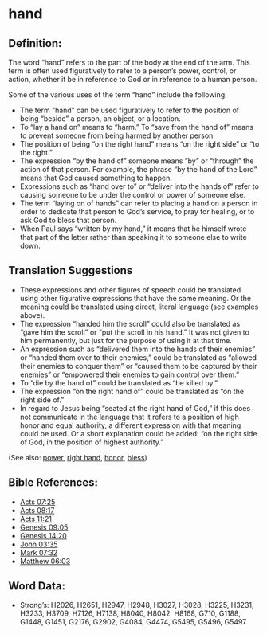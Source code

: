 # hand

## Definition:

The word “hand” refers to the part of the body at the end of the arm. This term is often used figuratively to refer to a person’s power, control, or action, whether it be in reference to God or in reference to a human person.


Some of the various uses of the term “hand” include the following:

* The term “hand” can be used figuratively to refer to the position of being “beside” a person, an object, or a location.
* To “lay a hand on” means to “harm.” To “save from the hand of” means to prevent someone from being harmed by another person.
* The position of being “on the right hand” means “on the right side” or “to the right.”
* The expression “by the hand of” someone means “by” or “through” the action of that person. For example, the phrase “by the hand of the Lord” means that God caused something to happen.
* Expressions such as “hand over to” or “deliver into the hands of” refer to causing someone to be under the control or power of someone else.
* The term “laying on of hands” can refer to placing a hand on a person in order to dedicate that person to God’s service, to pray for healing, or to ask God to bless that person.
* When Paul says “written by my hand,” it means that he himself wrote that part of the letter rather than speaking it to someone else to write down.

## Translation Suggestions

* These expressions and other figures of speech could be translated using other figurative expressions that have the same meaning. Or the meaning could be translated using direct, literal language (see examples above).
* The expression “handed him the scroll” could also be translated as “gave him the scroll” or “put the scroll in his hand.” It was not given to him permanently, but just for the purpose of using it at that time.
* An expression such as “delivered them into the hands of their enemies” or “handed them over to their enemies,” could be translated as “allowed their enemies to conquer them” or “caused them to be captured by their enemies” or “empowered their enemies to gain control over them.”
* To “die by the hand of” could be translated as “be killed by.”
* The expression “on the right hand of” could be translated as “on the right side of.”
* In regard to Jesus being “seated at the right hand of God,” if this does not communicate in the language that it refers to a position of high honor and equal authority, a different expression with that meaning could be used. Or a short explanation could be added: “on the right side of God, in the position of highest authority.”

(See also: [power](../kt/power.md), [right hand](../kt/righthand.md), [honor](../kt/honor.md), [bless](../kt/bless.md))

## Bible References:

* [Acts 07:25](rc://en/tn/help/act/07/25)
* [Acts 08:17](rc://en/tn/help/act/08/17)
* [Acts 11:21](rc://en/tn/help/act/11/21)
* [Genesis 09:05](rc://en/tn/help/gen/09/05)
* [Genesis 14:20](rc://en/tn/help/gen/14/20)
* [John 03:35](rc://en/tn/help/jhn/03/35)
* [Mark 07:32](rc://en/tn/help/mrk/07/32)
* [Matthew 06:03](rc://en/tn/help/mat/06/03)

## Word Data:

* Strong’s: H2026, H2651, H2947, H2948, H3027, H3028, H3225, H3231, H3233, H3709, H7126, H7138, H8040, H8042, H8168, G710, G1188, G1448, G1451, G2176, G2902, G4084, G4474, G5495, G5496, G5497

